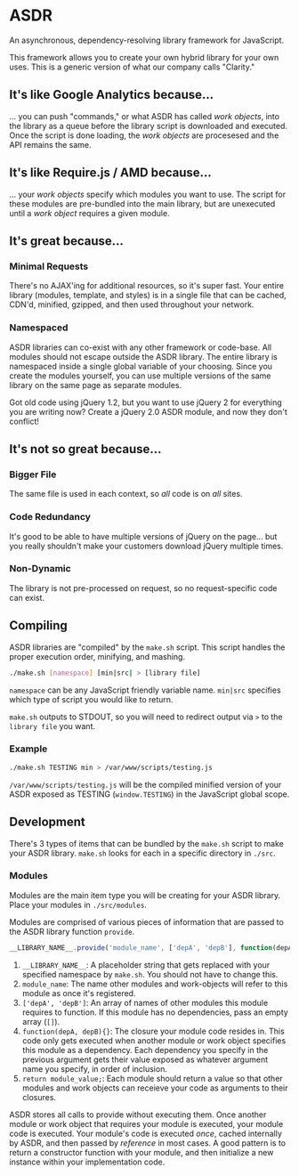 # ASDR

An asynchronous, dependency-resolving library framework for JavaScript.

This framework allows you to create your own hybrid library for your own uses. This is a generic version of what our company calls "Clarity."

## It's like Google Analytics because...

... you can push "commands," or what ASDR has called _work objects_, into the library as a queue before the library script is downloaded and executed. Once the script is done loading, the _work objects_ are procesesed and the API remains the same.

## It's like Require.js / AMD because...

... your _work objects_ specify which modules you want to use. The script for these modules are pre-bundled into the main library, but are unexecuted until a _work object_ requires a given module.

## It's great because...

### Minimal Requests
There's no AJAX'ing for additional resources, so it's super fast. Your entire library (modules, template, and styles) is in a single file that can be cached, CDN'd, minified, gzipped, and then used throughout your network.

### Namespaced
ASDR libraries can co-exist with any other framework or code-base. All modules should not escape outside the ASDR library. The entire library is namespaced inside a single global variable of your choosing. Since you create the modules yourself, you can use multiple versions of the same library on the same page as separate modules.

Got old code using jQuery 1.2, but you want to use jQuery 2 for everything you are writing now? Create a jQuery 2.0 ASDR module, and now they don't conflict!

## It's not so great because...

### Bigger File
The same file is used in each context, so *all* code is on *all* sites.

### Code Redundancy
It's good to be able to have multiple versions of jQuery on the page... but you really shouldn't make your customers download jQuery multiple times.

### Non-Dynamic
The library is not pre-processed on request, so no request-specific code can exist.

## Compiling

ASDR libraries are "compiled" by the `make.sh` script. This script handles the proper execution order, minifying, and mashing.

```bash
./make.sh [namespace] [min|src| > [library file]
```

`namespace` can be any JavaScript friendly variable name.
`min|src` specifies which type of script you would like to return.

`make.sh` outputs to STDOUT, so you will need to redirect output via `>` to the `library file` you want.

### Example

```bash
./make.sh TESTING min > /var/www/scripts/testing.js
```

`/var/www/scripts/testing.js` will be the compiled minified version of your ASDR exposed as TESTING (`window.TESTING`) in the JavaScript global scope.

## Development

There's 3 types of items that can be bundled by the `make.sh` script to make your ASDR library. `make.sh` looks for each in a specific directory in `./src`.

### Modules

Modules are the main item type you will be creating for your ASDR library. Place your modules in `./src/modules`.

Modules are comprised of various pieces of information that are passed to the ASDR library function `provide`.

```js
__LIBRARY_NAME__.provide('module_name', ['depA', 'depB'], function(depA, depB){ return module_value; });
```

1. `__LIBRARY_NAME__`: A placeholder string that gets replaced with your specified namespace by `make.sh`. You should not have to change this.
2. `module_name`: The name other modules and work-objects will refer to this module as once it's registered.
3. `['depA', 'depB']`: An array of names of other modules this module requires to function. If this module has no dependencies, pass an empty array (`[]`).
4. `function(depA, depB){}`: The closure your module code resides in. This code only gets executed when another module or work object specifies this module as a dependency. Each dependency you specify in the previous argument gets their value exposed as whatever argument name you specify, in order of inclusion.
5. `return module_value;`: Each module should return a value so that other modules and work objects can receieve your code as arguments to their closures.

ASDR stores all calls to provide without executing them. Once another module or work object that requires your module is executed, your module code is executed. Your module's code is executed *once*, cached internally by ASDR, and then passed by *reference* in most cases. A good pattern is to return a constructor function with your module, and then initialize a new instance within your implementation code.



